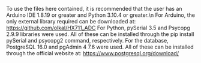 To use the files here contained, it is recommended that the user has an Arduino IDE 1.8.19 or greater and Python 3.10.4 or greater.\n
For Arduino, the only external library required can be downloaded at: https://github.com/olkal/HX711_ADC
For Python, pySerial 3.5 and Psycopg 2.9.9 libraries were used. All of these can be installed through the pip install pySerial and psycopg2 command, respectively.
For the database, PostgreSQL 16.0 and pgAdmin 4 7.6 were used. All of these can be installed through the official website at: https://www.postgresql.org/download/
